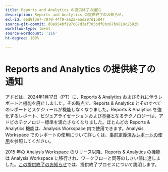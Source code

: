 ```yaml
---
title: Reports and Analytics の提供終了の通知
description: Reports and Analytics の提供終了のお知らせ。
exl-id: e6d8f3e7-7070-44f9-aa2a-aad297d15847
source-git-commit: d8a954bf197c87d3ef705bdf8bc67b9810c2502b
workflow-type: tm+mt
source-wordcount: '116'
ht-degree: 100%

---
```


# Reports and Analytics の提供終了の通知

アドビは、2024年1月17日（PT）に、Reports &amp; Analytics およびそれに伴うレポートと機能を廃止しました。その時点で、Reports &amp; Analytics とそのすべてのレポートとスケジュールが機能しなくなりました。Reports &amp; Analytics を強化するレポート、ビジュアライゼーションおよび基盤となるテクノロジーは、アドビのテクノロジー標準を満たさなくなりました。ほとんどの Reports &amp; Analytics 機能は、Analysis Workspace 内で使用できます。Analysis Workspace でのレポートの使用について詳しくは、[事前定義済みレポートの使用](https://experienceleague.adobe.com/docs/analytics/analyze/analysis-workspace/reports/use-reports.html?lang=ja)を参照してください。

2015 年の Analysis Workspace のリリース以降、Reports &amp; Analytics の機能は Analysis Workspace に移行され、ワークフローと同等のしきい値に達しました。[この提供終了のお知らせ](https://new.express.adobe.com/webpage/WFCyq7w8kijmB?)では、提供終了プロセスについて説明します。
